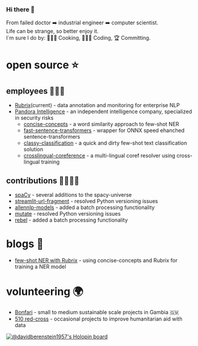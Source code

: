 ### Hi there 👋
From failed doctor ➡️ industrial engineer ➡️ computer scientist. \
Life can be strange, so better enjoy it. \
I´m sure I do by: 👨🏽‍🍳 Cooking, 👨🏽‍💻 Coding, 🏆 Committing.


# open source ⭐️
## employees 👨🏽‍💻
- [Rubrix](https://www.rubrix.ml/)(current) - data annotation and monitoring for enterprise NLP
- [Pandora Intelligence](https://www.pandoraintelligence.com/) - an independent intelligence company, specialized in security risks
    - [concise-concepts](https://github.com/Pandora-Intelligence/concise-concepts) - a word similarity approach to few-shot NER
    - [fast-sentence-transformers](https://github.com/Pandora-Intelligence/fast-sentence-transformers) - wrapper for ONNX speed ehanched sentence-transformers
    - [classy-classification](https://github.com/Pandora-Intelligence/classy-classification) - a quick and dirty few-shot text classification solution
    - [crosslingual-coreference](https://github.com/Pandora-Intelligence/crosslingual-coreference) - a multi-lingual coref resolver using cross-lingual training
## contributions 🫱🏾‍🫲🏼 
- [spaCy](https://github.com/explosion/spaCy) - several additions to the spacy-universe
- [streamlit-url-fragment](https://github.com/ktosiek/streamlit-url-fragment) - resolved Python versioning issues
- [allennlp-models](https://github.com/allenai/allennlp-models) - added a batch processing functionality
- [mutate](https://github.com/infinitylogesh/mutate) - resolved Python versioning issues
- [rebel](https://github.com/Babelscape/rebel) - added a batch processing functionality

# blogs 📖
- [few-shot NER with Rubrix](https://www.rubrix.ml/blog/concise-concepts-rubrix) - using concise-concepts and Rubrix for training a NER model

# volunteering 🌍
- [Bonfari](https://bonfari.nl/) - small to medium sustainable scale projects in Gambia 🇬🇲
- [510 red-cross](https://www.510.global/) - occasional projects to improve humanitarian aid with data 
<!--
**davidberenstein1957/davidberenstein1957** is a ✨ _special_ ✨ repository because its `README.md` (this file) appears on your GitHub profile.

Here are some ideas to get you started:

- 🔭 I’m currently working on ...
- 🌱 I’m currently learning ...
- 👯 I’m looking to collaborate on ...
- 🤔 I’m looking for help with ...
- 💬 Ask me about ...
- 📫 How to reach me: ...
- 😄 Pronouns: ...
- ⚡ Fun fact: ...
-->

[![@davidberenstein1957's Holopin board](https://holopin.io/api/user/board?user=davidberenstein1957)](https://holopin.io/@davidberenstein1957)
